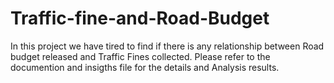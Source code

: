 # Traffic-fine-and-Road-Budget
In this project we have tired to find if there is any relationship between Road budget released and Traffic Fines collected.
Please refer to the documention and insigths file for the details and Analysis results.
